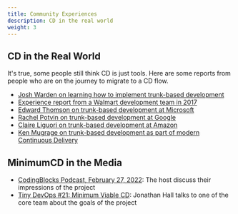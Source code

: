 ```yaml
---
title: Community Experiences
description: CD in the real world
weight: 3
---
```


## CD in the Real World

It's true, some people still think CD is just tools. Here are some reports from people who are on the journey to migrate to a CD flow.

- [Josh Warden on learning how to implement trunk-based development](https://jessewarden.com/2022/01/trunk-based-development-retro.html)
- [Experience report from a Walmart development team in 2017](https://www.youtube.com/watch?v=MHK16QNVXXU&t=6s)
- [Edward Thomson on trunk-based development at Microsoft](https://www.youtube.com/watch?v=ykZbBD-CmP8&t=232s)
- [Rachel Potvin on trunk-based development at Google](https://youtu.be/W71BTkUbdqE?t=873)
- [Claire Liguori on trunk-based development at Amazon](https://twitter.com/clare_liguori/status/1275128831821504512)
- [Ken Mugrage on trunk-based development as part of modern Continuous Delivery](https://www.youtube.com/watch?v=w008iz_UwDk&t=1151s)

## MinimumCD in the Media

- [CodingBlocks Podcast, February 27, 2022](https://www.codingblocks.net/podcast/minimum-viable-continuous-delivery/): The host discuss their impressions of the project
- [Tiny DevOps #21: Minimum Viable CD](https://jhall.io/archive/2021/11/30/minimum-viable-continuous-delivery/): Jonathan Hall talks to one of the core team about the goals of the project